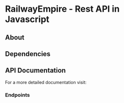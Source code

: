 # RailwayEmpire - Rest API in Javascript

## About

## Dependencies

## API Documentation
For a more detailed documentation visit: 

### Endpoints

